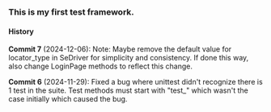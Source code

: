 ### This is my first test framework.

#### History

**Commit 7** (2024-12-06): Note: Maybe remove the default value for locator_type in SeDriver for simplicity and consistency. If done this way, also change LoginPage methods to reflect this change. 

**Commit 6** (2024-11-29): Fixed a bug where unittest didn't recognize there is 1 test in the suite. Test methods must start with "test_" which wasn't the case initially which caused the bug.